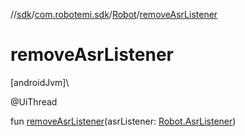 //[sdk](../../../index.md)/[com.robotemi.sdk](../index.md)/[Robot](index.md)/[removeAsrListener](remove-asr-listener.md)

# removeAsrListener

[androidJvm]\

@UiThread

fun [removeAsrListener](remove-asr-listener.md)(asrListener: [Robot.AsrListener](-asr-listener/index.md))
